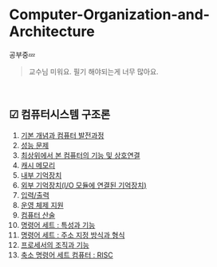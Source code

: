 # Computer-Organization-and-Architecture

공부중💤
> 교수님 미워요.
> 필기 해야되는게 너무 많아요.

<br/>

## ☑ 컴퓨터시스템 구조론

1. [기본 개념과 컴퓨터 발전과정](/제1장)
2. [성능 문제](/제2장)
3. [최상위에서 본 컴퓨터의 기능 및 상호연결](/제3장)
4. [캐시 메모리](/제4장)
5. [내부 기억장치](/제5장)
6. [외부 기억장치(I/O 모듈에 연결된 기억장치)](/제6장)
7. [입력/출력](/제7장)
8. [운영 체제 지원](/제8장)
9. [컴퓨터 산술](/제_10장)
10. [명령어 세트 : 특성과 기능](/제_12장)
11. [명령어 세트 : 주소 지정 방식과 형식](/제_13장)
12. [프로세서의 조직과 기능](/제_14장)
13. [축소 명령어 세트 컴퓨터 : RISC](/제_15장)
